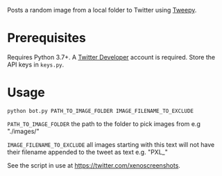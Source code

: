 Posts a random image from a local folder to Twitter using [Tweepy](https://www.tweepy.org/).

# Prerequisites
Requires Python 3.7+.
A [Twitter Developer](https://developer.twitter.com) account is required. Store the API keys in `keys.py`.

# Usage
`python bot.py PATH_TO_IMAGE_FOLDER IMAGE_FILENAME_TO_EXCLUDE`

`PATH_TO_IMAGE_FOLDER` the path to the folder to pick images from e.g "./images/"

`IMAGE_FILENAME_TO_EXCLUDE` all images starting with this text will not have their filename appended to the tweet as text e.g. "PXL_"

See the script in use at https://twitter.com/xenoscreenshots.